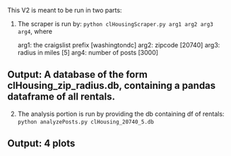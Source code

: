 This V2 is meant to be run in two parts:

1) The scraper is run by: `python clHousingScraper.py arg1 arg2 arg3 arg4`, where

      arg1: the craigslist prefix  [washingtondc]
      arg2: zipcode [20740]
      arg3: radius in miles [5]
      arg4: number of posts [3000]

Output: A database of the form clHousing_zip_radius.db, containing a pandas dataframe of all rentals.
------

2) The analysis portion is run by providing the db containing df of rentals:
`python analyzePosts.py clHousing_20740_5.db`

Output: 4 plots
------
